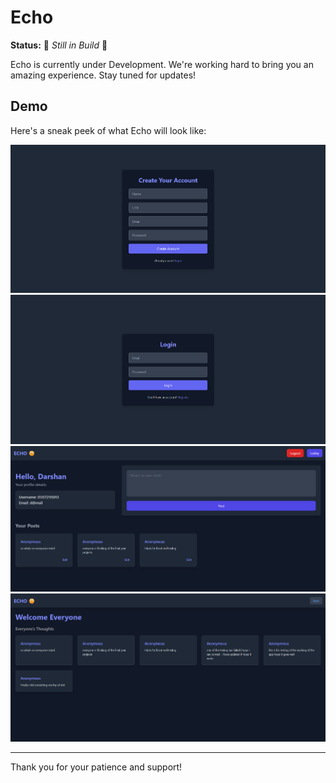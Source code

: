 # Echo

**Status:** 🚧 *Still in Build* 🚧

Echo is currently under Development. We're working hard to bring you an amazing experience. Stay tuned for updates!

## Demo

Here's a sneak peek of what Echo will look like:

![Demo 1](demo/d1.png)
![Demo 2](demo/d2.png)
![Demo 3](demo/d3.png)
![Demo 4](demo/d4.png)

---

Thank you for your patience and support!
